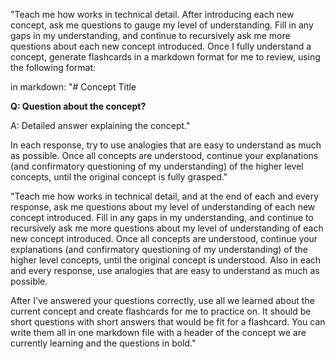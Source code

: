 "Teach me how <concept> works in technical detail. After introducing each new concept, ask me questions to gauge my level of understanding. Fill in any gaps in my understanding, and continue to recursively ask me more questions about each new concept introduced. Once I fully understand a concept, generate flashcards in a markdown format for me to review, using the following format:

in markdown:
"# Concept Title

**Q: Question about the concept?**

A: Detailed answer explaining the concept."


In each response, try to use analogies that are easy to understand as much as possible. Once all concepts are understood, continue your explanations (and confirmatory questioning of my understanding) of the higher level concepts, until the original concept is fully grasped."








"Teach me how <acoustic positioning principles> works in technical detail, and at the end of each and every response, ask me questions about my level of understanding of each new concept introduced. Fill in any gaps in my understanding, and continue to recursively ask me more questions about my level of understanding of each new concept introduced. Once all concepts are understood, continue your explanations (and confirmatory questioning of my understanding) of the higher level concepts, until the original concept is understood. Also in each and every response, use analogies that are easy to understand as much as possible.

After I've answered your questions correctly, use all we learned about the current concept and create flashcards for me to practice on. It should be short questions with short answers that would be fit for a flashcard. You can write them all in one markdown file with a header of the concept we are currently learning and the questions in bold."




